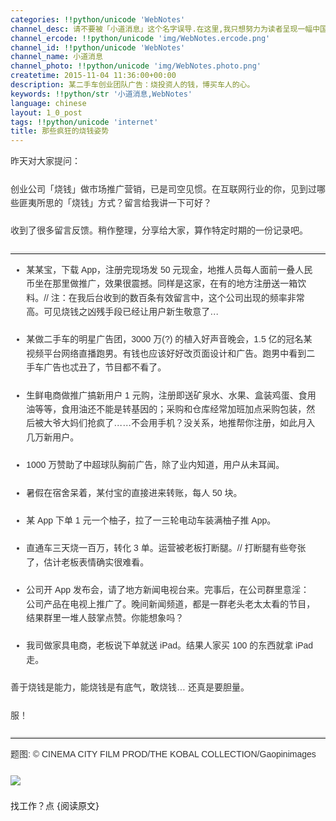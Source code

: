 ```yaml
---
categories: !!python/unicode 'WebNotes'
channel_desc: 请不要被「小道消息」这个名字误导.在这里,我只想努力为读者呈现一幅中国互联网的清明上河图.
channel_ercode: !!python/unicode 'img/WebNotes.ercode.png'
channel_id: !!python/unicode 'WebNotes'
channel_name: 小道消息
channel_photo: !!python/unicode 'img/WebNotes.photo.png'
createtime: 2015-11-04 11:36:00+00:00
description: 某二手车创业团队广告：烧投资人的钱，博买车人的心。
keywords: !!python/str '小道消息,WebNotes'
language: chinese
layout: 1_0_post
tags: !!python/unicode 'internet'
title: 那些疯狂的烧钱姿势
---
```

<div class="rich_media_content" id="js_content">
<p style="font-family: Avenir, sans-serif; line-height: 1.6em; border: 0px; margin-top: 2px; margin-bottom: 22px; padding: 0px; outline: 0px; color: rgb(51, 51, 51); white-space: normal;">
         昨天对大家提问：
        </p>
<p style="font-family: Avenir, sans-serif; line-height: 1.6em; border: 0px; margin-top: 2px; margin-bottom: 22px; padding: 0px; outline: 0px; color: rgb(51, 51, 51); white-space: normal;">
         创业公司「烧钱」做市场推广营销，已是司空见惯。在互联网行业的你，见到过哪些匪夷所思的「烧钱」方式？留言给我讲一下可好？
        </p>
<p style="font-family: Avenir, sans-serif; line-height: 1.6em; border: 0px; margin-top: 2px; margin-bottom: 22px; padding: 0px; outline: 0px; color: rgb(51, 51, 51); white-space: normal;">
         收到了很多留言反馈。稍作整理，分享给大家，算作特定时期的一份记录吧。
        </p>
<hr style="font-family: Avenir, sans-serif; line-height: 1.6em; border-right-width: 0px; border-bottom-width: 0px; border-left-width: 0px; border-top-style: solid; border-top-color: rgb(234, 234, 234); height: 1px; margin: 1em 0px; padding: 0px; color: rgb(51, 51, 51); white-space: normal;"/>
<ul class="list-paddingleft-2" style="font-family: Avenir, sans-serif; line-height: 1.6em; border: 0px; margin: 0.8em 1em; padding-left: 0.8em; outline: 0px; color: rgb(51, 51, 51); white-space: normal;">
<li>
<p style="line-height: 1.6em; border: 0px; margin-top: 2px; margin-bottom: 22px; padding: 0px; outline: 0px;">
           某某宝，下载 App，注册完现场发 50 元现金，地推人员每人面前一叠人民币坐在那里做推广，效果很震撼。同样是这家，在有的地方注册送一箱饮料。// 注：在我后台收到的数百条有效留言中，这个公司出现的频率非常高。可见烧钱之凶残手段已经让用户新生敬意了…
          </p>
</li>
<li>
<p style="line-height: 1.6em; border: 0px; margin-top: 2px; margin-bottom: 22px; padding: 0px; outline: 0px;">
           某做二手车的明星广告团，3000 万(?) 的植入好声音晚会，1.5 亿的冠名某视频平台网络直播跑男。有钱也应该好好改页面设计和广告。跑男中看到二手车广告也忒丑了，节目都不看了。
          </p>
</li>
<li>
<p style="line-height: 1.6em; border: 0px; margin-top: 2px; margin-bottom: 22px; padding: 0px; outline: 0px;">
           生鲜电商做推广搞新用户 1 元购，注册即送矿泉水、水果、盒装鸡蛋、食用油等等，食用油还不能是转基因的；采购和仓库经常加班加点采购包装，然后被大爷大妈们抢疯了……不会用手机？没关系，地推帮你注册，如此月入几万新用户。
          </p>
</li>
<li>
<p style="line-height: 1.6em; border: 0px; margin-top: 2px; margin-bottom: 22px; padding: 0px; outline: 0px;">
           1000 万赞助了中超球队胸前广告，除了业内知道，用户从未耳闻。
          </p>
</li>
<li>
<p style="line-height: 1.6em; border: 0px; margin-top: 2px; margin-bottom: 22px; padding: 0px; outline: 0px;">
           暑假在宿舍呆着，某付宝的直接进来转账，每人 50 块。
          </p>
</li>
<li>
<p style="line-height: 1.6em; border: 0px; margin-top: 2px; margin-bottom: 22px; padding: 0px; outline: 0px;">
           某 App 下单 1 元一个柚子，拉了一三轮电动车装满柚子推 App。
          </p>
</li>
<li>
<p style="line-height: 1.6em; border: 0px; margin-top: 2px; margin-bottom: 22px; padding: 0px; outline: 0px;">
           直通车三天烧一百万，转化 3 单。运营被老板打断腿。// 打断腿有些夸张了，估计老板表情确实很难看。
          </p>
</li>
<li>
<p style="line-height: 1.6em; border: 0px; margin-top: 2px; margin-bottom: 22px; padding: 0px; outline: 0px;">
           公司开 App 发布会，请了地方新闻电视台来。完事后，在公司群里意淫：公司产品在电视上推广了。晚间新闻频道，都是一群老头老太太看的节目，结果群里一堆人鼓掌点赞。你能想象吗？
          </p>
</li>
<li>
<p style="line-height: 1.6em; border: 0px; margin-top: 2px; margin-bottom: 22px; padding: 0px; outline: 0px;">
           我司做家具电商，老板说下单就送 iPad。结果人家买 100 的东西就拿 iPad 走。
          </p>
</li>
</ul>
<p style="font-family: Avenir, sans-serif; line-height: 1.6em; border: 0px; margin-top: 2px; margin-bottom: 22px; padding: 0px; outline: 0px; color: rgb(51, 51, 51); white-space: normal;">
         善于烧钱是能力，能烧钱是有底气，敢烧钱… 还真是要胆量。
        </p>
<p style="font-family: Avenir, sans-serif; line-height: 1.6em; border: 0px; margin-top: 2px; margin-bottom: 22px; padding: 0px; outline: 0px; color: rgb(51, 51, 51); white-space: normal;">
         服！
        </p>
<hr style="font-family: Avenir, sans-serif; line-height: 1.6em; border-right-width: 0px; border-bottom-width: 0px; border-left-width: 0px; border-top-style: solid; border-top-color: rgb(234, 234, 234); height: 1px; margin: 1em 0px; padding: 0px; color: rgb(51, 51, 51); white-space: normal;"/>
<p style="font-family: Avenir, sans-serif; line-height: 1.6em; border: 0px; margin-top: 2px; margin-bottom: 22px; padding: 0px; outline: 0px; color: rgb(51, 51, 51); white-space: normal;">
         题图: © CINEMA CITY FILM PROD/THE KOBAL COLLECTION/Gaopinimages
        </p>
<p style="font-family: Avenir, sans-serif; line-height: 1.6em; border: 0px; margin-top: 2px; margin-bottom: 22px; padding: 0px; outline: 0px; color: rgb(51, 51, 51); white-space: normal;">
<img data-ratio="0.5564053537284895" data-s="300,640" data-src="" data-type="jpeg" data-w="" src="{{ '/img/ow5rEn8QGlGghArMfQjMBhC78WWB18D8ZZy0E3Gb2cBgOs5B0go0ibwbfty9aDD4hEVES6SXux6BZNp0g8PArcg.jpeg' | prepend: site.img | replace: '//','/' }}"/>
<br/>
</p>
<p>
         找工作？点 {阅读原文}
        </p>
</div>